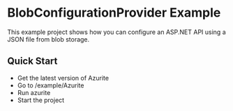 # BlobConfigurationProvider Example

This example project shows how you can configure an ASP.NET API using a JSON file from blob storage.

## Quick Start

- Get the latest version of Azurite
- Go to /example/Azurite
- Run azurite
- Start the project
